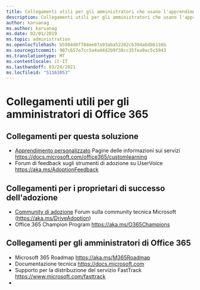 ```yaml
---
title: Collegamenti utili per gli amministratori che usano l'apprendimento personalizzato per Office 365
description: Collegamenti utili per gli amministratori che usano l'apprendimento personalizzato per Office 365
author: karuanag
ms.author: karuanag
ms.date: 02/01/2019
ms.topic: administration
ms.openlocfilehash: b5984d6ff84ee07a93aba52202cb394a6db6116b
ms.sourcegitcommit: 907c657e7cc5a4a44d2b9f38cc35fea9ac5c5943
ms.translationtype: MT
ms.contentlocale: it-IT
ms.lasthandoff: 03/24/2021
ms.locfileid: "51163053"
---
```

# <a name="helpful-links-for-office-365-administrators"></a>Collegamenti utili per gli amministratori di Office 365

## <a name="links-for-this-solution"></a>Collegamenti per questa soluzione

- [Apprendimento personalizzato](/office365/customlearning) Pagine delle informazioni sui servizi https://docs.microsoft.com/office365/customlearning
- Forum di feedback sugli strumenti di adozione su UserVoice https://aka.ms/AdoptionFeedback 

## <a name="links-for-adoption-success-owners"></a>Collegamenti per i proprietari di successo dell'adozione
- [Community di adozione](https://aka.ms/DriveAdoption) Forum sulla community tecnica Microsoft (https://aka.ms/DriveAdoption)
- Office 365 Champion Program https://aka.ms/O365Champions 

## <a name="links-for-office-365-administrators"></a>Collegamenti per gli amministratori di Office 365
- Microsoft 365 Roadmap https://aka.ms/M365Roadmap
- Documentazione tecnica https://docs.microsoft.com
- Supporto per la distribuzione del servizio FastTrack https://www.microsoft.com/fasttrack
-